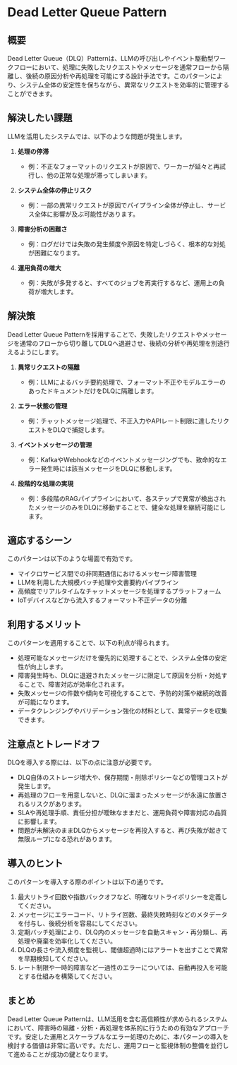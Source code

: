 # Dead Letter Queue Pattern

## 概要
Dead Letter Queue（DLQ）Patternは、LLMの呼び出しやイベント駆動型ワークフローにおいて、処理に失敗したリクエストやメッセージを通常フローから隔離し、後続の原因分析や再処理を可能にする設計手法です。このパターンにより、システム全体の安定性を保ちながら、異常なリクエストを効率的に管理することができます。

## 解決したい課題
LLMを活用したシステムでは、以下のような問題が発生します。

1. **処理の停滞**
   - 例：不正なフォーマットのリクエストが原因で、ワーカーが延々と再試行し、他の正常な処理が滞ってしまいます。

2. **システム全体の停止リスク**
   - 例：一部の異常リクエストが原因でパイプライン全体が停止し、サービス全体に影響が及ぶ可能性があります。

3. **障害分析の困難さ**
   - 例：ログだけでは失敗の発生頻度や原因を特定しづらく、根本的な対処が困難になります。

4. **運用負荷の増大**
   - 例：失敗が多発すると、すべてのジョブを再実行するなど、運用上の負荷が増大します。

## 解決策
Dead Letter Queue Patternを採用することで、失敗したリクエストやメッセージを通常のフローから切り離してDLQへ退避させ、後続の分析や再処理を別途行えるようにします。

1. **異常リクエストの隔離**
   - 例：LLMによるバッチ要約処理で、フォーマット不正やモデルエラーのあったドキュメントだけをDLQに隔離します。

2. **エラー状態の管理**
   - 例：チャットメッセージ処理で、不正入力やAPIレート制限に達したリクエストをDLQで捕捉します。

3. **イベントメッセージの管理**
   - 例：KafkaやWebhookなどのイベントメッセージングでも、致命的なエラー発生時には該当メッセージをDLQに移動します。

4. **段階的な処理の実現**
   - 例：多段階のRAGパイプラインにおいて、各ステップで異常が検出されたメッセージのみをDLQに移動することで、健全な処理を継続可能にします。

## 適応するシーン
このパターンは以下のような場面で有効です。

- マイクロサービス間での非同期通信におけるメッセージ障害管理
- LLMを利用した大規模バッチ処理や文書要約パイプライン
- 高頻度でリアルタイムなチャットメッセージを処理するプラットフォーム
- IoTデバイスなどから流入するフォーマット不正データの分離

## 利用するメリット
このパターンを適用することで、以下の利点が得られます。

- 処理可能なメッセージだけを優先的に処理することで、システム全体の安定性が向上します。
- 障害発生時も、DLQに退避されたメッセージに限定して原因を分析・対処することで、障害対応が効率化されます。
- 失敗メッセージの件数や傾向を可視化することで、予防的対策や継続的改善が可能になります。
- データクレンジングやバリデーション強化の材料として、異常データを収集できます。

## 注意点とトレードオフ
DLQを導入する際には、以下の点に注意が必要です。

- DLQ自体のストレージ増大や、保存期間・削除ポリシーなどの管理コストが発生します。
- 再処理のフローを用意しないと、DLQに溜まったメッセージが永遠に放置されるリスクがあります。
- SLAや再処理手順、責任分担が曖昧なままだと、運用負荷や障害対応の品質に影響します。
- 問題が未解決のままDLQからメッセージを再投入すると、再び失敗が起きて無限ループになる恐れがあります。

## 導入のヒント
このパターンを導入する際のポイントは以下の通りです。

1. 最大リトライ回数や指数バックオフなど、明確なリトライポリシーを定義してください。
2. メッセージにエラーコード、リトライ回数、最終失敗時刻などのメタデータを付与し、後続分析を容易にしてください。
3. 定期バッチ処理により、DLQ内のメッセージを自動スキャン・再分類し、再処理や廃棄を効率化してください。
4. DLQの長さや流入頻度を監視し、閾値超過時にはアラートを出すことで異常を早期検知してください。
5. レート制限や一時的障害など一過性のエラーについては、自動再投入を可能とする仕組みを構築してください。

## まとめ
Dead Letter Queue Patternは、LLM活用を含む高信頼性が求められるシステムにおいて、障害時の隔離・分析・再処理を体系的に行うための有効なアプローチです。安定した運用とスケーラブルなエラー処理のために、本パターンの導入を検討する価値は非常に高いです。ただし、運用フローと監視体制の整備を並行して進めることが成功の鍵となります。
